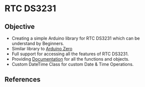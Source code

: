 # RTC DS3231

## Objective
* Creating a simple Arduino library for RTC DS3231 which can be understand by Beginners.
*  Similar library to [Arduino Zero](https://www.arduino.cc/en/Reference/RTC)
* Full support for accessing all the features of RTC DS3231.
* Providing [Documentation](../wiki/Home) for all the functions and objects.
* Custom DateTime Class for custom Date & Time Operations.

## References
